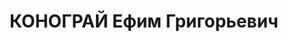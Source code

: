 ---
title: КОНОГРАЙ Ефим Григорьевич
description: 1907 г.р., уроженец ст. Медведовской Краснодарского края, житель с. Евдокимовского,
  украинец, беспартийный, грамотный, инспектор райфинотдела. Арестован 27 сентября
  1937 года. Расстрелян.
---